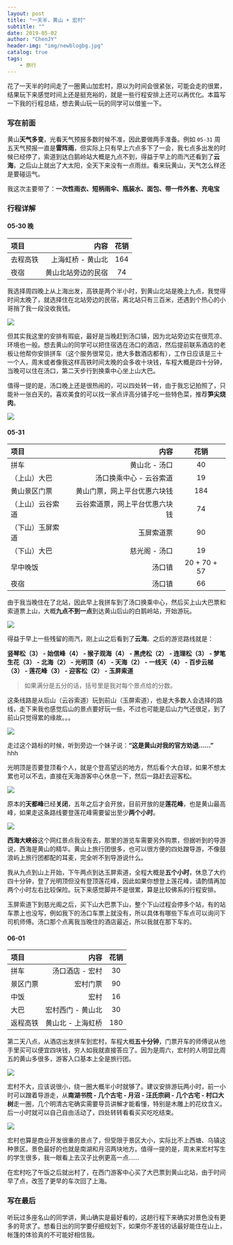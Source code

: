 ```yaml
---
layout: post
title: "一天半，黄山 + 宏村"
subtitle: ""
date: 2019-05-02
author: "ChenJY"
header-img: "img/newblogbg.jpg"
catalog: true
tags: 
    - 旅行
---
```


花了一天半的时间走了一圈黄山加宏村，原以为时间会很紧张，可能会走的很累，结果玩下来感觉时间上还是挺充裕的，就是一些行程安排上还可以再优化。本篇写一下我的行程总结，想去黄山玩一玩的同学可以借鉴一下。

### 写在前面
黄山**天气多变**，光看天气预报多数时候不准，因此要做两手准备。例如 `05-31` 周五天气预报一直是**雷阵雨**，但实际上只有早上六点多下了一会，我七点多出发的时候已经停了，索道到达白鹅岭站大概是九点不到，得益于早上的雨汽还看到了**云海**，之后山上就出了大太阳，全天下来没有一点雨丝。看来玩黄山，天气怎么样还是要碰运气。

我这次主要带了：**一次性雨衣、短柄雨伞、瓶装水、面包、带一件外套、充电宝**

### 行程详解
#### 05-30 晚

| 项目      |     内容 |   花销   |
| :-------- | --------:| :------: |
| 去程高铁    |   上海虹桥 - 黄山北 |  164  |
| 夜宿    |   黄山北站旁边的民宿 |  74  |

我选择周四晚上从上海出发，高铁是两个半小时，到黄山北站是晚上九点，我觉得时间太晚了，就选择住在北站旁边的民宿，离北站只有三百米，还遇到个热心的小哥捎了我一段没收我钱。

![](http://ww1.sinaimg.cn/large/c3beb895gy1g3mw699xe5j21mw0u0q7b.jpg)

但其实我这里的安排有瑕疵，最好是当晚赶到汤口镇，因为北站旁边实在很荒凉、环境也一般。想去黄山的同学可以把住宿选在汤口的酒店，然后提前联系酒店的老板让他帮你安排拼车（这个服务很常见，绝大多数酒店都有），工作日应该是三十一个人，周末或者像我这样高铁时间太晚的会多收十块钱，车程大概是四十分钟，当晚可以住在汤口，第二天步行到换乘中心坐上山大巴。

值得一提的是，汤口晚上还是很热闹的，可以四处转一转，由于我忘记拍照了，只能补一张白天的。喜欢美食的可以找一家点评高分铺子吃一些特色菜，推荐**笋尖烧肉**。

![](http://ww1.sinaimg.cn/large/c3beb895gy1g3mw4nydgej20y20j50yc.jpg)

#### 05-31 

| 项目      |     内容 |   花销   |
| :-------- | --------:| :------: |
| 拼车    |   黄山北 - 汤口 |  40  |
| （上山）大巴    |  汤口换乘中心 - 云谷索道  |  19  |
|   黄山景区门票  |  黄山门票，网上平台优惠六块钱  |  184  |
|   （上山）云谷索道  |  云谷索道票，网上平台优惠六块钱  |  74  |
|   （下山）玉屏索道  |  玉屏索道票  |  90  |
| （下山）大巴    |  慈光阁 - 汤口  |  19  |
| 早中晚饭    |  汤口镇  |  20 + 70 + 57  |
| 夜宿    |  汤口镇  |  66  |

由于我当晚住在了北站，因此早上我拼车到了汤口换乘中心，然后买上山大巴票和索道票上山，大概**九点不到一点**到达黄山后山的白鹅岭站，开始游玩。

![](http://ww1.sinaimg.cn/large/c3beb895gy1g3mw96fvekj21400u0wi1.jpg)

得益于早上一些残留的雨汽，刚上山之后看到了**云海**。之后的游览路线就是：

**竖琴松（3） - 始信峰（4） - 猴子观海（4） - 黑虎松（2） - 连理松（3） - 梦笔生花（3） - 北海（2） - 光明顶（4） - 天海（2） - 一线天（4） - 百步云梯（3） - 莲花峰（3） - 迎客松（2） - 玉屏索道**

> 如果满分是五分的话，括号里是我对每个景点给的分数。

这条线路是从后山（云谷索道）玩到前山（玉屏索道），也是大多数人会选择的路线，走下来我也感觉后山的景点要好玩一些，不过也可能是后山力气还很足，到了前山只觉得累的缘故。。。

![](http://ww1.sinaimg.cn/large/c3beb895gy1g3mwp7fcguj20u00u0aen.jpg)

走过这个路标的时候，听到旁边一个妹子说：**“这是黄山对我的官方劝退……”** hhh

光明顶是否要登顶看个人，就是个登高望远的地方，然后看个大白球，如果不想太累也可以不去，直接在天海游客中心休息一下，然后一路赶去迎客松。

![](http://ww1.sinaimg.cn/large/c3beb895gy1g3mwrr1rn8j20u014043b.jpg)

原本的**天都峰**已经**关闭**，五年之后才会开放，目前开放的是**莲花峰**，也是黄山最高峰，如果走这条路线要登莲花峰需要留出至少**两个小时**。

![](http://ww1.sinaimg.cn/large/c3beb895gy1g3mws616saj20u01ctgqf.jpg)

**西海大峡谷**这个网红景点我没有去，那里的游览车需要另外购票，但据听到的导游说，西海是黄山的精华。黄山上旅行团很多，也可以很方便的四处蹭导游，不像鼓浪屿上旅行团都配的耳麦，完全听不到导游说什么。

我从九点到山上开始，下午两点到达玉屏索道，全程大概是**五个小时**，休息了大约四十分钟，登了光明顶但没有登顶莲花峰，因此如果你想登上莲花峰，请酌情再加两个小时左右比较保险。玩下来感觉脚并不是很累，算是比较佛系的行程安排。

玉屏索道下到慈光阁之后，买下山大巴票下山，整个下山过程会停多个站，有的站车票上也没写，例如我下的汤口车票上就没有，所以具体有哪些下车点可以询问下司机师傅。汤口那个点离我当晚住的酒店最近，所以我就在那下车的。

#### 06-01

| 项目      |     内容 |   花销   |
| :-------- | --------:| :------: |
| 拼车    |   汤口酒店 - 宏村 |  30  |
| 景区门票    |  宏村门票  |  90  |
| 中饭  |  宏村  |  16  |
|  大巴  |  宏村西门 - 黄山北  |  30  |
| 返程高铁    |  黄山北 - 上海虹桥  |  180  |

第二天八点，从酒店出发拼车到宏村，车程大概**五十分钟**，门票开车的师傅说从他手里买可以便宜四块钱，穷人如我就直接答应了。因为是周六，宏村的人明显比周五的黄山多很多，游客入口基本上全是旅行团。

![](http://ww1.sinaimg.cn/large/c3beb895gy1g3mxaunkv9j20rs0ij7cp.jpg)

宏村不大，应该说很小，绕一圈大概半小时就够了。建议安排游玩两小时，前一小时可以蹭着导游走，从**南湖书院 - 几个古宅 - 月沼 - 汪氏宗祠 - 几个古宅 - 村口大树**走一圈，几个明清古宅确实需要导员讲解才能看懂，特别是木雕上的花纹含义。后一小时就可以自己自由活动了，四处转转看看买买吃吃结束。

![](http://ww1.sinaimg.cn/large/c3beb895gy1g3mxby9v78j21hc0u0wiu.jpg)

宏村也算是商业开发很重的景点了，但受限于景区大小，实际比不上西塘、乌镇这种景区。景色最好的也就是南湖和月沼两块地方。值得一提的是，周末来宏村写生的学生很多，我一眼看上去汉子比例更高一点……

在宏村吃了午饭之后就出村了，在西门游客中心买了大巴票到黄山北站，由于时间早了点，改签了更早的车次回了上海。

### 写在最后

听玩过多座名山的同学讲，黄山确实是最好看的，这趟行程下来确实对景色没有更多的苛求了。想看日出的同学要仔细规划下，如果你不差钱的话最好能住在山上，帐篷的体验真的不可能好相信我。